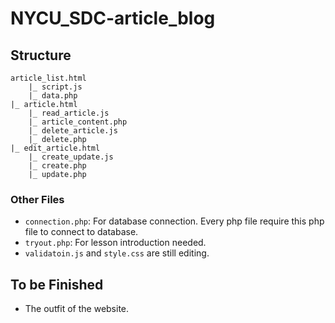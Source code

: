 # NYCU_SDC-article_blog
## Structure
```
article_list.html
    |_ script.js
    |_ data.php
|_ article.html
    |_ read_article.js
    |_ article_content.php
    |_ delete_article.js
    |_ delete.php
|_ edit_article.html
    |_ create_update.js
    |_ create.php
    |_ update.php
```
### Other Files
- `connection.php`: For database connection. Every php file require this php file to connect to database.
- `tryout.php`: For lesson introduction needed.
- `validatoin.js` and `style.css` are still editing.
## To be Finished
- The outfit of the website.
